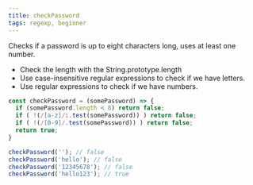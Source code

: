 ```yaml
---
title: checkPassword
tags: regexp, beginner
---
```


Checks if a password is up to eight characters long, uses at least one number.

- Check the length with the String.prototype.length
- Use case-insensitive regular expressions to check if we have letters.
- Use regular expressions to check if we have numbers.

```js
const checkPassword = (somePassword) => {
  if (somePassword.length < 8) return false;
  if ( !(/[a-z]/i.test(somePassword)) ) return false;
  if ( !(/[0-9]/.test(somePassword)) ) return false;
  return true;
}
```

```js
checkPassword(''); // false
checkPassword('hello'); // false
checkPassword('12345678'); // false
checkPassword('hello123'); // true
```
